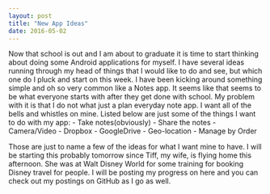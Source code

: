 ```yaml
---
layout: post
title: "New App Ideas"
date: 2016-05-02
---
```


Now that school is out and I am about to graduate it is time to start thinking about doing some Android applications for
myself.  I have several ideas running through my head of things that I would like to do and see, but which one do I pluck
and start on this week.  I have been kicking around something simple and oh so very common like a Notes app.  It seems
like that seems to be what everyone starts with after they get done with school.  My problem with it is that I do not what
just a plan everyday note app.  I want all of the bells and whistles on mine.  Listed below are just some of the things I want
to do with my app:
        - Take notes(obviously)
        - Share the notes
        - Camera/Video
        - Dropbox
        - GoogleDrive
        - Geo-location
        - Manage by Order

Those are just to name a few of the ideas for what I want mine to have.  I will be starting this probably tomorrow since Tiff,
my wife, is flying home this afternoon.  She was at Walt Disney World for some training for booking Disney travel for people.
I will be posting my progress on here and you can check out my postings on GitHub as I go as well.
